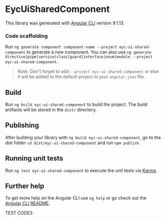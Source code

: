 # EycUiSharedComponent


This library was generated with [Angular CLI](https://github.com/angular/angular-cli) version 9.1.13.

### Code scaffolding

Run `ng generate component component-name --project eyc-ui-shared-component` to generate a new component. You can also use `ng generate directive|pipe|service|class|guard|interface|enum|module --project eyc-ui-shared-component`.
> Note: Don't forget to add `--project eyc-ui-shared-component` or else it will be added to the default project in your `angular.json` file. 

## Build

Run `ng build eyc-ui-shared-component` to build the project. The build artifacts will be stored in the `dist/` directory.

## Publishing

After building your library with `ng build eyc-ui-shared-component`, go to the dist folder `cd dist/eyc-ui-shared-component` and run `npm publish`.

## Running unit tests

Run `ng test eyc-ui-shared-component` to execute the unit tests via [Karma](https://karma-runner.github.io).

## Further help

To get more help on the Angular CLI use `ng help` or go check out the [Angular CLI README](https://github.com/angular/angular-cli/blob/master/README.md).


TEST CODE3

